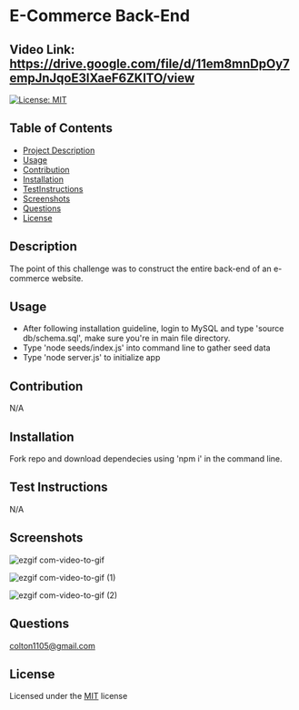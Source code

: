 # E-Commerce Back-End

## Video Link: https://drive.google.com/file/d/11em8mnDpOy7empJnJqoE3lXaeF6ZKlTO/view

[![License: MIT](https://img.shields.io/badge/License-MIT-yellow.svg)](https://opensource.org/licenses/MIT)


## Table of Contents 
  - [Project Description](#Description)
  - [Usage](#Usage)
  - [Contribution](#Contribution)
  - [Installation](#Installation)
  - [TestInstructions](#TestInstructions)
  - [Screenshots](#Screenshots)
  - [Questions](#Questions)
  - [License](#License)

## Description
The point of this challenge was to construct the entire back-end of an e-commerce website. 

## Usage
- After following installation guideline, login to MySQL and type 'source db/schema.sql', make sure you're in main file directory. 
- Type 'node seeds/index.js' into command line to gather seed data
- Type 'node server.js' to initialize app 


## Contribution
N/A

## Installation 
Fork repo and download dependecies using 'npm i' in the command line. 

## Test Instructions
N/A

## Screenshots
![ezgif com-video-to-gif](https://user-images.githubusercontent.com/116236745/218892652-6e51cff4-d331-4c1d-8907-560844a58409.gif)

![ezgif com-video-to-gif (1)](https://user-images.githubusercontent.com/116236745/218892951-3ffba3c0-6459-4f42-9ed5-19563126c197.gif)

![ezgif com-video-to-gif (2)](https://user-images.githubusercontent.com/116236745/218893318-5b91b566-0a73-4ef3-8f5c-7757ebc753bd.gif)


## Questions
colton1105@gmail.com


## License 
Licensed under the [MIT](https://opensource.org/licenses/MIT) license
